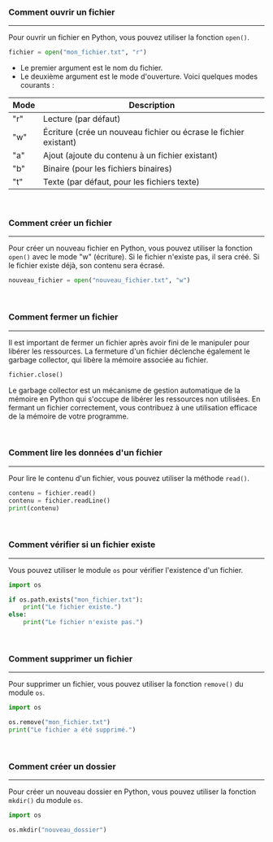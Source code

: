 ### Comment ouvrir un fichier

---

Pour ouvrir un fichier en Python, vous pouvez utiliser la fonction `open()`.

```python
fichier = open("mon_fichier.txt", "r")
```

- Le premier argument est le nom du fichier.
- Le deuxième argument est le mode d'ouverture. Voici quelques modes courants :

| Mode | Description                                                      |
| ---- | ---------------------------------------------------------------- |
| "r"  | Lecture (par défaut)                                             |
| "w"  | Écriture (crée un nouveau fichier ou écrase le fichier existant) |
| "a"  | Ajout (ajoute du contenu à un fichier existant)                  |
| "b"  | Binaire (pour les fichiers binaires)                             |
| "t"  | Texte (par défaut, pour les fichiers texte)                      |

<br>

### Comment créer un fichier

---

Pour créer un nouveau fichier en Python, vous pouvez utiliser la fonction `open()` avec le mode "w" (écriture). Si le fichier n'existe pas, il sera créé. Si le fichier existe déjà, son contenu sera écrasé.

```python
nouveau_fichier = open("nouveau_fichier.txt", "w")
```

<br>

### Comment fermer un fichier

---

Il est important de fermer un fichier après avoir fini de le manipuler pour libérer les ressources. La fermeture d'un fichier déclenche également le garbage collector, qui libère la mémoire associée au fichier.

```python
fichier.close()
```

Le garbage collector est un mécanisme de gestion automatique de la mémoire en Python qui s'occupe de libérer les ressources non utilisées. En fermant un fichier correctement, vous contribuez à une utilisation efficace de la mémoire de votre programme.

<br>

### Comment lire les données d'un fichier

---

Pour lire le contenu d'un fichier, vous pouvez utiliser la méthode `read()`.

```python
contenu = fichier.read()
contenu = fichier.readLine()
print(contenu)
```

<br>

### Comment vérifier si un fichier existe

---

Vous pouvez utiliser le module `os` pour vérifier l'existence d'un fichier.

```python
import os

if os.path.exists("mon_fichier.txt"):
    print("Le fichier existe.")
else:
    print("Le fichier n'existe pas.")
```

<br>

### Comment supprimer un fichier

---

Pour supprimer un fichier, vous pouvez utiliser la fonction `remove()` du module `os`.

```python
import os

os.remove("mon_fichier.txt")
print("Le fichier a été supprimé.")
```

<br>

### Comment créer un dossier

---

Pour créer un nouveau dossier en Python, vous pouvez utiliser la fonction `mkdir()` du module `os`.

```python
import os

os.mkdir("nouveau_dossier")
```
